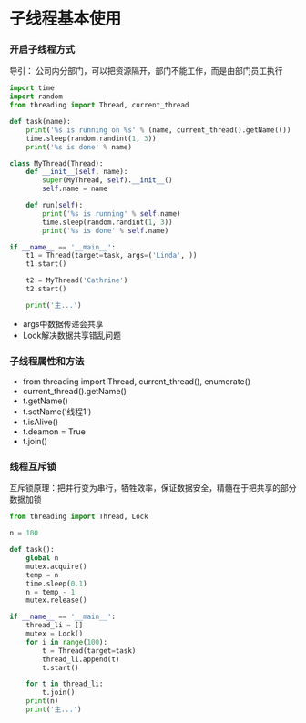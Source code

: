 # 子线程基本使用

### 开启子线程方式

导引： 公司内分部门，可以把资源隔开，部门不能工作，而是由部门员工执行

```python
import time
import random
from threading import Thread, current_thread

def task(name):
    print('%s is running on %s' % (name, current_thread().getName()))
    time.sleep(random.randint(1, 3))
    print('%s is done' % name)

class MyThread(Thread):
    def __init__(self, name):
        super(MyThread, self).__init__()
        self.name = name

    def run(self):
        print('%s is running' % self.name)
        time.sleep(random.randint(1, 3))
        print('%s is done' % self.name)

if __name__ == '__main__':
    t1 = Thread(target=task, args=('Linda', ))
    t1.start()

    t2 = MyThread('Cathrine')
    t2.start()

    print('主...')
```

* args中数据传递会共享
* Lock解决数据共享错乱问题

### 子线程属性和方法

* from threading import Thread, current\_thread\(\), enumerate\(\)
* current\_thread\(\).getName\(\)
* t.getName\(\)
* t.setName\('线程1'\)
* t.isAlive\(\)
* t.deamon = True
* t.join\(\)

### 线程互斥锁

互斥锁原理：把并行变为串行，牺牲效率，保证数据安全，精髓在于把共享的部分数据加锁

```python
from threading import Thread, Lock

n = 100

def task():
    global n
    mutex.acquire()
    temp = n
    time.sleep(0.1)
    n = temp - 1
    mutex.release()

if __name__ == '__main__':
    thread_li = []
    mutex = Lock()
    for i in range(100):
        t = Thread(target=task)
        thread_li.append(t)
        t.start()

    for t in thread_li:
        t.join()
    print(n)
    print('主...')
```


